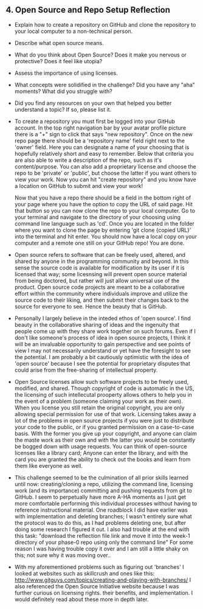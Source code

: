 ## 4. Open Source and Repo Setup Reflection

- Explain how to create a repository on GitHub and clone the repository to your local computer to a non-technical person.
- Describe what open source means.
- What do you think about Open Source? Does it make you nervous or protective? Does it feel like utopia?
- Assess the importance of using licenses.
- What concepts were solidified in the challenge? Did you have any "aha" moments? What did you struggle with?
- Did you find any resources on your own that helped you better understand a topic? If so, please list it.

- To create a repository you must first be logged into your GitHub account. In the top right navigation bar by your avatar profile picture there is a "+" sign to click that says "new repository".  Once on the new repo page there should be a 'repository name' field right next to the 'owner' field.  Here you can designate a name of your choosing that is hopefully relatively short and easy to remember. Below that criteria you are also able to write a description of the repo, such as it's content/purpose. You can also add a proprietary license  and choose the repo to be 'private' or 'public', but choose the latter if you want others to view your work. Now you can hit "create repository" and you know have a location on GitHub to submit and view your work!

  Now that you have a repo there should be a field in the bottom right of your page where you have the option to copy the URL of said page.  Hit that button so you can now clone the repo to your local computer.  Go to your terminal and navigate to the directory of your choosing using command line language such as 'cd'.  Once you are located in the folder where you want to clone the page by entering 'git clone {copied URL}' into the terminal and hit enter.  You should now have a local copy on your computer and a remote one still on your GitHub repo! You are done.

 -  Open source refers to software that can be freely used, altered, and shared by anyone in the programming community and beyond.  In this sense the source code is available for modification by its user if it is licensed that way; some licesnsing will prevent open source material from being doctored, but rather will just allow universal use of the product.  Open source code projects are meant to be a collaborative effort within the community where individuals improve and utilize the source code to their liking, and then submit their changes back to the source for everyone to see.  Hence the beauty that is GitHub.

 -  Personally I largely believe in the inteded ethos of 'open source'. I find beauty in the collaborative sharing of ideas and the ingenuity that people come up with they share work together on such forums. Even if I don't like someone's process of idea in open source projects, I think it will be an invaluable opportunity to gain perspective and see points of view I may not necessarily understand or yet have the foresight to see the potential.  I am probably a bit cautiously optimistic with the idea of 'open source' because I see the potential for proprietary disputes that could arise from the free-sharing of intellectual property.  

 -  Open Source licenses allow such software projects to be freely used, modified, and shared.  Though copyright of code is automatic in the US, the licensing of such intellecutal prooperty allows others to help you in the event of a problem (someone claiming your work as their own).  When you license you still retain the original copyright, you are only allowing special permission for use of that work.  Licensing takes away a lot of the problems in open source projects if you were just to distribute your code to the public, or if you granted permission on a case-to-case basis. With the former you give up your copyright, and anyone can claim the maste work as their own and with the latter you would be constantly be bogged down with usage requests.  You can think of open-source licenses like a library card; Anyone can enter the library, and with the card you are granted the ability to check out the books and learn from them like everyone as well.

 -  This challenge seemed to be the culmination of all prior skills learned until now: creating/cloning a repo, utilizing the command line, licensing work (and its importance) committing and pushing requests from git to GitHub.  I seem to perpetually have more A-HA moments as I just get more comfortable performing this individual processes without having to reference instructional material. One roadblock I did have earlier was with implementation and deleting branches; I wasn't entirely sure what the protocol was to do this, as I had problems deleting one, but after doing some research I figured it out. I also had trouble at the end with this task: "download the reflection file link and move it into the week-1 directory of your phase-0 repo using only the command line" For some reason I was having trouble copy it over and I am still a little shaky on this; not sure why it was moving over..

-  With my aforementioned problems such as figuring out 'branches' I looked at websites such as skillcrush and ones like this:
http://www.gitguys.com/topics/creating-and-playing-with-branches/
I also referenced the Open Source Initiative website because I was further curious on licensing rights. their benefits, and implementation.  I would definitely read about these more in depth later.
